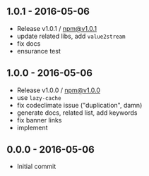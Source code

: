 

## 1.0.1 - 2016-05-06
- Release v1.0.1 / npm@v1.0.1
- update related libs, add `value2stream`
- fix docs
- ensurance test

## 1.0.0 - 2016-05-06
- Release v1.0.0 / npm@v1.0.0
- use `lazy-cache`
- fix codeclimate issue ("duplication", damn)
- generate docs, related list, add keywords
- fix banner links
- implement

## 0.0.0 - 2016-05-06
- Initial commit